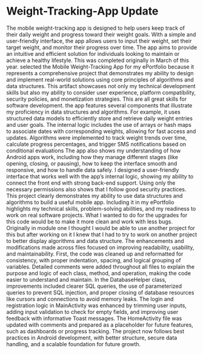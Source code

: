 # Weight-Tracking-App Update
The mobile weight-tracking app is designed to help users keep track of their daily weight and progress toward their weight goals. With a simple and user-friendly interface, the app allows users to input their weight, set their target weight, and monitor their progress over time. The app aims to provide an intuitive and efficient solution for individuals looking to maintain or achieve a healthy lifestyle. This was completed originally in March of this year.
selected the Mobile Weight-Tracking App for my ePortfolio because it represents a comprehensive project that demonstrates my ability to design and implement real-world solutions using core principles of algorithms and data structures. This artifact showcases not only my technical development skills but also my ability to consider user experience, platform compatibility, security policies, and monetization strategies.  This are all great skills for software development.
the app features several components that illustrate my proficiency in data structures and algorithms. For example, it uses structured data models to efficiently store and retrieve daily weight entries and user goals. The internal logic includes the use of arrays or hash maps to associate dates with corresponding weights, allowing for fast access and updates. Algorithms were implemented to track weight trends over time, calculate progress percentages, and trigger SMS notifications based on conditional evaluations
The app also shows my understanding of how Android apps work, including how they manage different stages (like opening, closing, or pausing), how to keep the interface smooth and responsive, and how to handle data safely. I designed a user-friendly interface that works well with the app’s internal logic, showing my ability to connect the front end with strong back-end support. Using only the necessary permissions also shows that I follow good security practices.
This project clearly demonstrates my ability to use data structures and algorithms to build a useful mobile app. Including it in my ePortfolio highlights my technical skills, problem-solving abilities, and my readiness to work on real software projects.
What I wanted to do for the upgrades for this code would be to make it more clean and work with less bugs.  Originally in module one I thought I would be able to use another project for this but after working on it I knew that I had to try to work on another project to better display algorithms and data structure.
The enhancements and modifications made across files focused on improving readability, usability, and maintainability. First, the code was cleaned up and reformatted for consistency, with proper indentation, spacing, and logical grouping of variables. Detailed comments were added throughout all files to explain the purpose and logic of each class, method, and operation, making the code easier to understand and maintain. In the DatabaseHelper class, improvements included clearer SQL queries, the use of parameterized queries to prevent SQL injection, and proper closing of database resources like cursors and connections to avoid memory leaks.
 The login and registration logic in MainActivity was enhanced by trimming user inputs, adding input validation to check for empty fields, and improving user feedback with informative Toast messages. The HomeActivity file was updated with comments and prepared as a placeholder for future features, such as dashboards or progress tracking. The project now follows best practices in Android development, with better structure, secure data handling, and a scalable foundation for future growth.
